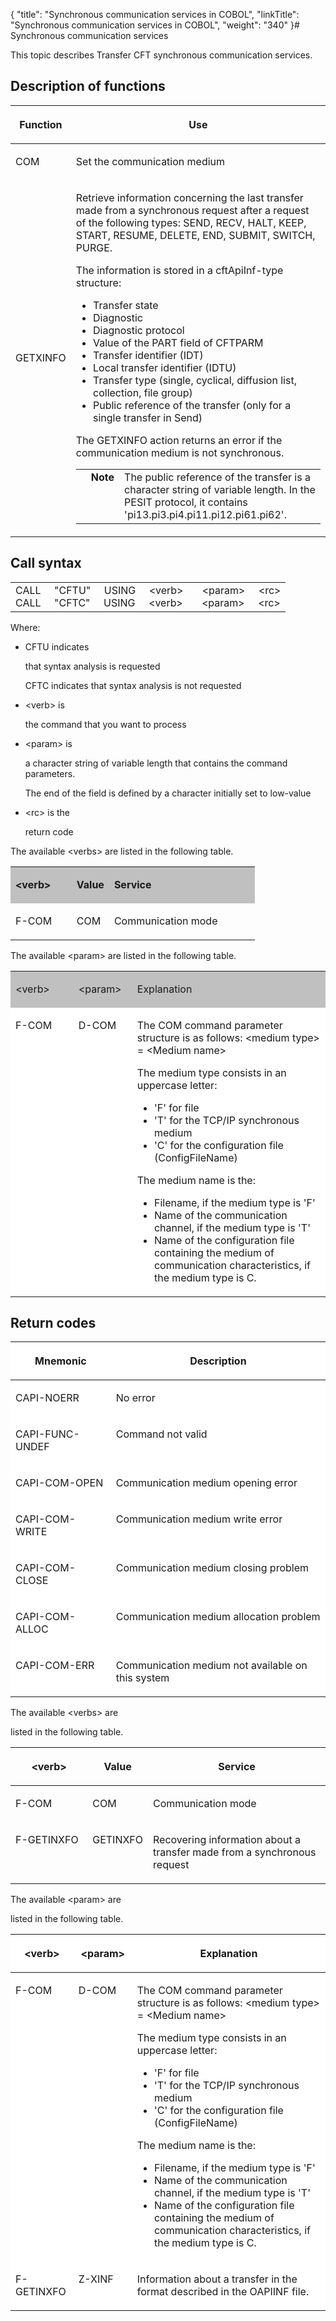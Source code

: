 {
    "title": "Synchronous communication services in COBOL",
    "linkTitle": "Synchronous communication services in COBOL",
    "weight": "340"
}# <span id="Synchronous_communication_services_in_COBOL"></span>Synchronous communication services

This topic describes Transfer CFT synchronous communication services.

## Description of functions

<table cellspacing="0">
   <col/>
   <col/>
   <thead>
      <tr>
         <th>
            <p>Function</p>
</th>
         <th>
            <p>Use</p>
</th>
      </tr>
   </thead>
   <tbody>
      <tr>
         <td colspan="1" rowspan="1">
            <p>COM</p>
         </td>
         <td colspan="1" rowspan="1">
            <p>Set the communication medium</p>
         </td>
      </tr>
      <tr>
         <td>
            <p>GETXINFO</p>
         </td>
         <td>
            <p>Retrieve information concerning the last transfer made 
 from a synchronous request after a request of the following types: SEND, 
 RECV, HALT, KEEP, START, RESUME, DELETE, END, SUBMIT, SWITCH, PURGE.</p>
            <p>The information is stored in a cftApiInf-type structure:</p>
            <ul>
               <li>Transfer 
 state                </li>
               <li>Diagnostic 
                </li>
               <li>Diagnostic 
 protocol                </li>
               <li>Value 
 of the PART field of CFTPARM                </li>
               <li>Transfer 
 identifier (IDT)                </li>
               <li>Local 
 transfer identifier (IDTU)                </li>
               <li>Transfer 
 type (single, cyclical, diffusion list, collection, file group)                </li>
               <li>Public 
 reference of the transfer (only for a single transfer in Send)               </li>
            </ul>
            <p>The GETXINFO action returns an error if the communication 
 medium is not synchronous.</p>
            <p><table cellpadding="0" cellspacing="0">
   <col/>
   <col/>
   <col/>
      <tr>
         <td valign="top">         </td>
         <td valign="top"><span><b>Note</b></span>
         </td>
         <td data-mc-autonum="&lt;b&gt;Note&lt;/b&gt;" valign="top">The public 
 reference of the transfer is a character string of variable length. In 
 the PESIT protocol, it contains 'pi13.pi3.pi4.pi11.pi12.pi61.pi62'.         </td>
      </tr>
</table></p>
         </td>
      </tr>
   </tbody>
</table>

## <span id="Call Syntax"></span>Call syntax

<table cellspacing="0">
   <col/>
   <tbody>
      <tr>
         <td>CALL     "CFTU"     
 USING     &lt;verb&gt;       &lt;param&gt;     
 &lt;rc&gt;<br/>CALL     "CFTC"     
 USING     &lt;verb&gt;       &lt;param&gt;     
 &lt;rc&gt;         </td>
      </tr>
   </tbody>
</table>

Where:

-   CFTU indicates
    that syntax analysis is requested  
    CFTC indicates that syntax analysis is not requested
-   &lt;verb> is
    the command that you want to process
-   &lt;param> is
    a character string of variable length that contains the command parameters.
    The end of the field is defined by a character initially set to low-value
-   &lt;rc> is the
    return code

The available &lt;verbs> are listed in the following table.

<table cellspacing="0">
   <col/>
   <col/>
   <col/>
      <tr>
         <td bgcolor="#C0C0C0" valign="top" width="25.025%">
            <p><b>&lt;verb&gt;</b>
</p>
         </td>
         <td bgcolor="#C0C0C0" colspan="1" rowspan="1" valign="top" width="15.389%">
            <p><b>Value</b>
</p>
         </td>
         <td bgcolor="#C0C0C0" valign="top" width="59.586%">
            <p><b>Service</b>
</p>
         </td>
      </tr>
      <tr>
         <td colspan="1" rowspan="1" valign="top" width="25.025%">
            <p>F-COM</p>
         </td>
         <td colspan="1" rowspan="1" valign="top" width="15.389%">
            <p>COM</p>
         </td>
         <td colspan="1" rowspan="1" valign="top" width="59.586%">
            <p>Communication mode</p>
         </td>
      </tr>
</table>

The available &lt;param> are listed in the following table.

<table bgcolor="#FFFFFF" cellspacing="0">
   <col/>
   <col/>
   <col/>
      <tr>
         <td bgcolor="#C0C0C0" valign="top" width="20.005%">
            <p>&lt;verb&gt;</p>
         </td>
         <td bgcolor="#C0C0C0" colspan="1" rowspan="1" valign="top" width="18.644%">
            <p>&lt;param&gt;</p>
         </td>
         <td bgcolor="#C0C0C0" valign="top" width="61.351%">
            <p>Explanation</p>
         </td>
      </tr>
      <tr>
         <td colspan="1" rowspan="1" valign="top" width="20.005%">
            <p>F-COM</p>
         </td>
         <td colspan="1" rowspan="1" valign="top" width="18.644%">
            <p>D-COM</p>
         </td>
         <td colspan="1" rowspan="1" valign="top" width="61.351%">
            <p>The COM command parameter structure is as follows: &lt;medium 
 type&gt; = &lt;Medium name&gt;</p>
            <p>The medium type consists in an uppercase letter:</p>
            <ul>
               <li>'F' for 
 file               </li>
               <li>'T' 
 for the TCP/IP synchronous medium               </li>
               <li>'C' for 
 the configuration file (ConfigFileName)               </li>
            </ul>
            <p>The medium name is the:</p>
            <ul>
               <li>Filename, 
 if the medium type is 'F'               </li>
               <li>Name 
 of the communication channel, if the medium type is 'T'               </li>
               <li>Name 
 of the configuration file containing the medium of communication characteristics, 
 if the medium type is C.                </li>
            </ul>
         </td>
      </tr>
</table>

## Return codes

<table bgcolor="#FFFFFF" cellspacing="0">
   <col/>
   <col/>
   <thead>
      <tr>
         <th>
            <p>Mnemonic</p>
</th>
         <th>
            <p>Description</p>
</th>
      </tr>
   </thead>
   <tbody>
      <tr>
         <td colspan="1" rowspan="1" valign="top" width="31.895%">
            <p>CAPI-NOERR</p>
         </td>
         <td colspan="1" rowspan="1" valign="top" width="68.105%">
            <p>No error</p>
         </td>
      </tr>
      <tr>
         <td colspan="1" rowspan="1" valign="top" width="31.895%">
            <p>CAPI-FUNC-UNDEF</p>
         </td>
         <td colspan="1" rowspan="1" valign="top" width="68.105%">
            <p>Command not valid</p>
         </td>
      </tr>
      <tr>
         <td colspan="1" rowspan="1" valign="top" width="31.895%">
            <p>CAPI-COM-OPEN</p>
         </td>
         <td colspan="1" rowspan="1" valign="top" width="68.105%">
            <p>Communication medium opening error</p>
         </td>
      </tr>
      <tr>
         <td colspan="1" rowspan="1" valign="top" width="31.895%">
            <p>CAPI-COM-WRITE</p>
         </td>
         <td colspan="1" rowspan="1" valign="top" width="68.105%">
            <p>Communication medium write error</p>
         </td>
      </tr>
      <tr>
         <td colspan="1" rowspan="1" valign="top" width="31.895%">
            <p>CAPI-COM-CLOSE</p>
         </td>
         <td colspan="1" rowspan="1" valign="top" width="68.105%">
            <p>Communication medium closing problem</p>
         </td>
      </tr>
      <tr>
         <td colspan="1" rowspan="1" valign="top" width="31.895%">
            <p>CAPI-COM-ALLOC</p>
         </td>
         <td colspan="1" rowspan="1" valign="top" width="68.105%">
            <p>Communication medium allocation problem</p>
         </td>
      </tr>
      <tr>
         <td colspan="1" rowspan="1" valign="top" width="31.895%">
            <p>CAPI-COM-ERR</p>
         </td>
         <td colspan="1" rowspan="1" valign="top" width="68.105%">
            <p>Communication medium not available on this system</p>
         </td>
      </tr>
   </tbody>
</table>

The available &lt;verbs> are
listed in the following table.

<table cellspacing="0">
   <col/>
   <col/>
   <col/>
   <thead>
      <tr>
         <th>
            <p>&lt;verb&gt;</p>
</th>
         <th>
            <p>Value</p>
</th>
         <th>
            <p>Service</p>
</th>
      </tr>
   </thead>
   <tbody>
      <tr>
         <td colspan="1" rowspan="1" valign="top" width="25.025%">
            <p>F-COM</p>
         </td>
         <td colspan="1" rowspan="1" valign="top" width="15.389%">
            <p>COM</p>
         </td>
         <td colspan="1" rowspan="1" valign="top" width="59.586%">
            <p>Communication mode</p>
         </td>
      </tr>
      <tr>
         <td colspan="1" rowspan="1" valign="top" width="25.025%">
            <p>F-GETINXFO</p>
         </td>
         <td colspan="1" rowspan="1" valign="top" width="15.389%">
            <p>GETINXFO</p>
         </td>
         <td colspan="1" rowspan="1" valign="top" width="59.586%">
            <p>Recovering information about a transfer made from a synchronous 
 request</p>
         </td>
      </tr>
   </tbody>
</table>

The available &lt;param> are
listed in the following table.

<table bgcolor="#FFFFFF" cellspacing="0">
   <col/>
   <col/>
   <col/>
   <thead>
      <tr>
         <th>
            <p>&lt;verb&gt;</p>
</th>
         <th>
            <p>&lt;param&gt;</p>
</th>
         <th>
            <p>Explanation</p>
</th>
      </tr>
   </thead>
   <tbody>
      <tr>
         <td colspan="1" rowspan="1" valign="top" width="20.005%">
            <p>F-COM</p>
         </td>
         <td colspan="1" rowspan="1" valign="top" width="18.644%">
            <p>D-COM</p>
         </td>
         <td colspan="1" rowspan="1" valign="top" width="61.351%">
            <p>The COM command parameter structure is as follows: &lt;medium 
 type&gt; = &lt;Medium name&gt;</p>
            <p>The medium type consists in an uppercase letter:</p>
            <ul>
               <li>'F' for 
 file               </li>
               <li>'T' for the TCP/IP synchronous medium               </li>
               <li>'C' for 
 the configuration file (ConfigFileName)               </li>
            </ul>
            <p>The medium name is the:</p>
            <ul>
               <li>Filename, 
 if the medium type is 'F'               </li>
               <li>Name 
 of the communication channel, if the medium type is 'T'               </li>
               <li>Name 
 of the configuration file containing the medium of communication characteristics, 
 if the medium type is C.                </li>
            </ul>
         </td>
      </tr>
      <tr>
         <td colspan="1" rowspan="1" valign="top" width="20.005%">
            <p>F-GETINXFO</p>
         </td>
         <td colspan="1" rowspan="1" valign="top" width="18.644%">
            <p>Z-XINF</p>
         </td>
         <td colspan="1" rowspan="1" valign="top" width="61.351%">
            <p>Information about a transfer in the format described in 
 the <span>OAPIINF</span> file.</p>
         </td>
      </tr>
   </tbody>
</table>
